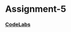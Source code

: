 # Assignment-5
### [CodeLabs](https://codelabs-preview.appspot.com/?file_id=1bxapYTqsC3TdIR0k2GHEqTF970M0YiDTwSU_bMdk3Wk#0)
